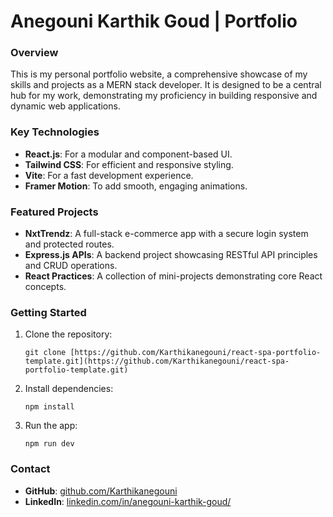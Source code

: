 # Anegouni Karthik Goud | Portfolio

### Overview

This is my personal portfolio website, a comprehensive showcase of my skills and projects as a MERN stack developer. It is designed to be a central hub for my work, demonstrating my proficiency in building responsive and dynamic web applications.

### Key Technologies

- **React.js**: For a modular and component-based UI.
- **Tailwind CSS**: For efficient and responsive styling.
- **Vite**: For a fast development experience.
- **Framer Motion**: To add smooth, engaging animations.

### Featured Projects

- **NxtTrendz**: A full-stack e-commerce app with a secure login system and protected routes.
- **Express.js APIs**: A backend project showcasing RESTful API principles and CRUD operations.
- **React Practices**: A collection of mini-projects demonstrating core React concepts.

### Getting Started

1.  Clone the repository:
    ```
    git clone [https://github.com/Karthikanegouni/react-spa-portfolio-template.git](https://github.com/Karthikanegouni/react-spa-portfolio-template.git)
    ```
2.  Install dependencies:
    ```
    npm install
    ```
3.  Run the app:
    ```
    npm run dev
    ```

### Contact

- **GitHub**: [github.com/Karthikanegouni](https://github.com/Karthikanegouni)
- **LinkedIn**: [linkedin.com/in/anegouni-karthik-goud/](https://www.linkedin.com/in/anegouni-karthik-goud/)
